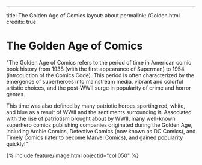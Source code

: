 ---
title: The Golden Age of Comics
layout: about
permalink: /Golden.html
credits: true

# The Golden Age of Comics
"The Golden Age of Comics refers to the period of time in American comic book history from 1938 (with the first appearance of Superman) to 1954 (introduction of the Comics Code). This period is often characterized by the emergence of superheroes into mainstream media, vibrant and colorful artistic choices, and the post-WWII surge in popularity of crime and horror genres. 

This time was also defined by many patriotic heroes sporting red, white, and blue as a result of WWII and the sentiments surrounding it. Associated with the rise of patriotism brought about by WWII, many well-known superhero comics publishing companies originated during the Golden Age, including Archie Comics, Detective Comics (now known as DC Comics), and Timely Comics (later to become Marvel Comics), and gained popularity quickly!"  

{% include feature/image.html objectid="coll050" %}
